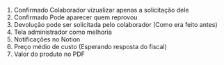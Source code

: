 1. Confirmado Colaborador vizualizar apenas a solicitação dele
2. Confirmado Pode aparecer quem reprovou
3. Devolução pode ser solicitada pelo colaborador (Como era feito antes)
4. Tela administrador como melhoria
5. Notificações no Notion
6. Preço médio de custo (Esperando resposta do fiscal)
7. Valor do produto no PDF